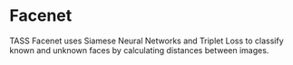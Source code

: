 # Facenet
TASS Facenet uses Siamese Neural Networks and Triplet Loss to classify known and unknown faces by calculating distances between images.
